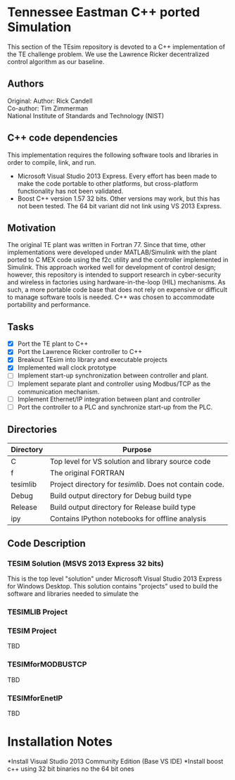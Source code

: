 # Tennessee Eastman C++ ported Simulation
This section of the TEsim repository is devoted to a C++ implementation of the TE challenge problem. We use the Lawrence  Ricker decentralized control algorithm as our baseline.

## Authors
Original: Author: Rick Candell <br>
Co-author: Tim Zimmerman <br>
National Institute of Standards and Technology (NIST) <br>

## C++ code dependencies
This implementation requires the following software tools and libraries in order to compile, link, and run.
* Microsoft Visual Studio 2013 Express.  Every effort has been made to make the code portable to other platforms, but cross-platform functionality has not been validated.
* Boost C++ version 1.57 32 bits.  Other versions may work, but this has not been tested.  The 64 bit variant did not link using VS 2013 Express. 

## Motivation
The original TE plant was written in Fortran 77.  Since that time, other implementations were developed under MATLAB/Simulink with the plant ported to C MEX code using the f2c utility and the controller implemented in Simulink.  This approach worked well for development of control design; however, this repository is intended to support research in cyber-security and wireless in factories using hardware-in-the-loop (HIL) mechanisms.  As such, a more portable code base that does not rely on expensive or difficult to manage software tools is needed.  C++ was chosen to accommodate portability and performance.

## Tasks

- [x] Port the TE plant to C++
- [x] Port the Lawrence Ricker controller to C++
- [x] Breakout TEsim into library and executable projects
- [x] Implemented wall clock prototype
- [ ] Implement start-up synchronization between controller and plant.
- [ ] Implement separate plant and controller using Modbus/TCP as the communication mechanism.
- [ ] Implement Ethernet/IP integration between plant and controller
- [ ] Port the controller to a PLC and synchronize start-up from the PLC.

## Directories
Directory | Purpose
--- | ---
C | Top level for VS solution and library source code
f | The original FORTRAN 
tesimlib | Project directory for *tesimlib*. Does not contain code.
Debug | Build output directory for Debug build type
Release | Build output directory for Release build type
ipy | Contains IPython notebooks for offline analysis

## Code Description
### TESIM Solution (MSVS 2013 Express 32 bits)
This is the top level "solution" under Microsoft Visual Studio 2013 Express for Windows Desktop.  This solution contains "projects" used to build the software and libraries needed to simulate the 

### TESIMLIB Project

### TESIM Project
TBD

### TESIMforMODBUSTCP
TBD

### TESIMforEnetIP
TBD

# Installation Notes

*Install Visual Studio 2013 Community Edition (Base VS IDE)
*Install boost c++ using 32 bit binaries no the 64 bit ones  

